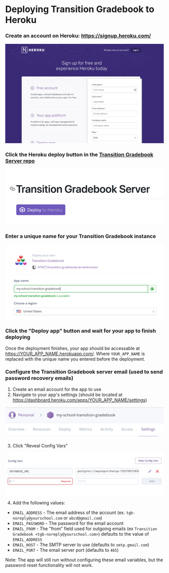 # Deploying Transition Gradebook to Heroku

### Create an account on Heroku: https://signup.heroku.com/

![Heroku signup page](/images/heroku_signup.png)

### Click the Heroku deploy button in the [Transition Gradebook Server repo](https://github.com/NTACT/transition-gradebook-server)

![Heroku deploy button in Transition Gradebook repo](/images/repo_deploy_button.png)

### Enter a unique name for your Transition Gradebook instance

![Heroku deploy page with name input](/images/heroku_deploy_options.png)

### Click the "Deploy app" button and wait for your app to finish deploying

Once the deployment finishes, your app should be accessable at https://YOUR_APP_NAME.herokuapp.com/. Where `YOUR_APP_NAME` is replaced with the unique name you entered before the deployment.

### Configure the Transition Gradebook server email (used to send password recovery emails)

1. Create an email account for the app to use
2. Navigate to your app's settings (should be located at https://dashboard.heroku.com/apps/YOUR_APP_NAME/settings)

![Heroku settings tab](/images/heroku_app_settings.png)

3. Click "Reveal Config Vars"

![Heroku config vars](/images/heroku_app_vars.png)

4. Add the following values:

* `EMAIL_ADDRESS` - The email address of the account (ex. `tgb-noreply@yourschool.com` or `abcd@gmail.com`)
* `EMAIL_PASSWORD` - The password for the email account
* `EMAIL_FROM` - The "from" field used for outgoing emails (ex `Transition Gradebook <tgb-noreply@yourschool.com>`) defaults to the value of `EMAIL_ADDRESS`
* `EMAIL_HOST` - The SMTP server to use (defaults to `smtp.gmail.com`)
* `EMAIL_PORT` - The email server port (defaults to `465`)

Note: The app will still run without configuring these email variables, but the password reset functionality will not work.
